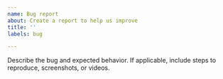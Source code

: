 ```yaml
---
name: Bug report
about: Create a report to help us improve
title: ''
labels: bug

---
```


Describe the bug and expected behavior. If applicable, include steps to reproduce, screenshots, or videos. 
